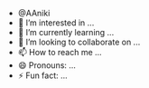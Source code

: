 - @AAniki
- 👀 I’m interested in ...
- 🌱 I’m currently learning ...
- 💞️ I’m looking to collaborate on ...
- 📫 How to reach me ...
- 😄 Pronouns: ...
- ⚡ Fun fact: ...

<!---
AAniki/AAniki is a ✨ special ✨ repository because its `README.md` (this file) appears on your GitHub profile.
You can click the Preview link to take a look at your changes.
--->
